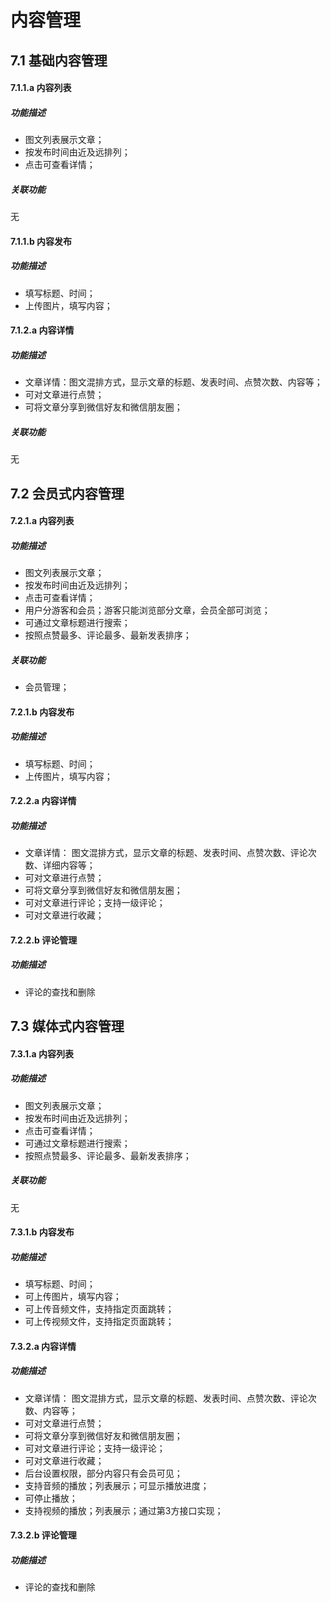 # 内容管理
## 7.1 基础内容管理
#### 7.1.1.a 内容列表
##### 功能描述
- 图文列表展示文章；	
- 按发布时间由近及远排列；
- 点击可查看详情；

##### *关联功能*
无

#### 7.1.1.b 内容发布
##### 功能描述
- 填写标题、时间；
- 上传图片，填写内容；

#### 7.1.2.a 内容详情
##### 功能描述
- 文章详情：图文混排方式，显示文章的标题、发表时间、点赞次数、内容等；
- 可对文章进行点赞；
- 可将文章分享到微信好友和微信朋友圈；

##### *关联功能*
无

## 7.2 会员式内容管理
#### 7.2.1.a 内容列表
##### 功能描述
- 图文列表展示文章；	
- 按发布时间由近及远排列；
- 点击可查看详情；
- 用户分游客和会员；游客只能浏览部分文章，会员全部可浏览；
- 可通过文章标题进行搜索；
- 按照点赞最多、评论最多、最新发表排序；

##### *关联功能*
- 会员管理；

#### 7.2.1.b 内容发布
##### 功能描述
- 填写标题、时间；
- 上传图片，填写内容；

#### 7.2.2.a 内容详情
##### 功能描述
- 文章详情：	图文混排方式，显示文章的标题、发表时间、点赞次数、评论次数、详细内容等；
- 可对文章进行点赞；
- 可将文章分享到微信好友和微信朋友圈；
- 可对文章进行评论；支持一级评论；
- 可对文章进行收藏；

#### 7.2.2.b 评论管理
##### 功能描述
- 评论的查找和删除

## 7.3 媒体式内容管理
#### 7.3.1.a 内容列表
##### 功能描述
- 图文列表展示文章；	
- 按发布时间由近及远排列；
- 点击可查看详情；
- 可通过文章标题进行搜索；
- 按照点赞最多、评论最多、最新发表排序；

##### *关联功能*
无

#### 7.3.1.b 内容发布
##### 功能描述
- 填写标题、时间；
- 可上传图片，填写内容；
- 可上传音频文件，支持指定页面跳转；
- 可上传视频文件，支持指定页面跳转；

#### 7.3.2.a 内容详情
##### 功能描述
- 文章详情：	图文混排方式，显示文章的标题、发表时间、点赞次数、评论次数、内容等；
- 可对文章进行点赞；
- 可将文章分享到微信好友和微信朋友圈；
- 可对文章进行评论；支持一级评论；
- 可对文章进行收藏；
- 后台设置权限，部分内容只有会员可见；
- 支持音频的播放；列表展示；可显示播放进度；
- 可停止播放；
- 支持视频的播放；列表展示；通过第3方接口实现；

#### 7.3.2.b 评论管理
##### 功能描述
- 评论的查找和删除
